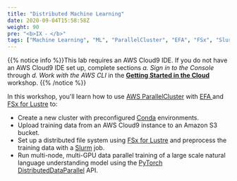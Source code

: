 ```yaml
---
title: "Distributed Machine Learning"
date: 2020-09-04T15:58:58Z
weight: 90
pre: "<b>IX ⁃ </b>"
tags: ["Machine Learning", "ML", "ParallelCluster", "EFA", "FSx", "Slurm"]
---
```


{{% notice info %}}This lab requires an AWS Cloud9 IDE. If you do not have an AWS Cloud9 IDE set up, complete sections *a. Sign in to the Console* through *d. Work with the AWS CLI* in the [**Getting Started in the Cloud**](/02-aws-getting-started.html) workshop.
{{% /notice %}}

In this workshop, you'll learn how to use [AWS ParallelCluster](https://aws.amazon.com/hpc/parallelcluster/) with [ EFA ](https://aws.amazon.com/hpc/efa/) and [FSx for Lustre](https://aws.amazon.com/fsx/lustre/) to:

 - Create a new cluster with preconfigured [Conda](https://docs.conda.io/projects/conda/en/latest/index.html) environments.
 - Upload training data from an AWS Cloud9 instance to an Amazon S3 bucket.
 - Set up a distributed file system using [FSx for Lustre](https://aws.amazon.com/fsx/lustre/) and preprocess the training data with a [Slurm](https://slurm.schedmd.com/documentation.html) job.
 - Run multi-node, multi-GPU data parallel training of a large scale natural language understanding model using the [PyTorch DistributedDataParallel](https://pytorch.org/tutorials/intermediate/ddp_tutorial.html) API.
